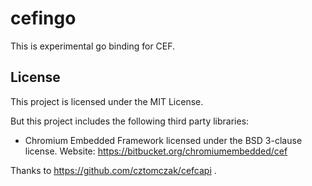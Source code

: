 # cefingo
This is experimental go binding for CEF.

## License
This project is licensed under the MIT License.

But this project includes the following third party libraries:
* Chromium Embedded Framework licensed under the BSD 3-clause
  license. Website: https://bitbucket.org/chromiumembedded/cef

Thanks to https://github.com/cztomczak/cefcapi .
